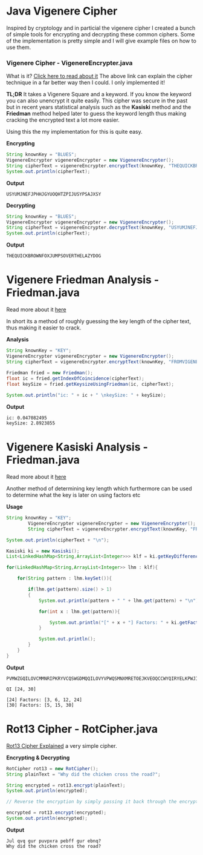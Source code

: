 # Java Vigenere Cipher

Inspired by cryptology and in particial the vigenere cipher I created a bunch of simple tools for encrypting and decrypting these common ciphers. Some of the implementation is pretty simple and I will give example files on how to use them.

### Vigenere Cipher - VigenereEncrypter.java

What is it? [Click here to read about it](https://en.wikipedia.org/wiki/Vigen%C3%A8re_cipher)
The above link can explain the cipher technique in a far better way then I could. I only implemented it!

**TL;DR** It takes a Vigenere Square and a keyword. If you know the keyword you can also unencrypt it quite easily. This cipher was secure in the past but in recent years statistical analysis such as the **Kasiski** method and the **Friedman** method helped later to guess the keyword length thus making cracking the encrypted text a lot more easier.

Using this the my implementation for this is quite easy.

**Encrypting**
````Java
String knownKey = "BLUES";
VigenereEncrypter vigenereEncrypter = new VigenereEncrypter();						
String cipherText = vigenereEncrypter.encryptText(knownKey, "THEQUICKBROWNFOXJUMPSOVERTHELAZYDOG");		
System.out.println(cipherText);
````
**Output**
````
USYUMJNEFJPHHJGYUOQHTZPIJUSYPSAJXSY    
````
**Decrypting**
````Java
String knownKey = "BLUES";
VigenereEncrypter vigenereEncrypter = new VigenereEncrypter();						
String cipherText = vigenereEncrypter.decryptText(knownKey, "USYUMJNEFJPHHJGYUOQHTZPIJUSYPSAJXSY");		
System.out.println(cipherText);
````
**Output**
````
THEQUICKBROWNFOXJUMPSOVERTHELAZYDOG    
````

# Vigenere Friedman Analysis - Friedman.java

Read more about it [here](https://en.wikipedia.org/wiki/Vigen%C3%A8re_cipher#Friedman_test)

In short its a method of roughly guessing the key length of the cipher text, thus making it easier to crack.

**Analysis**
````Java
String knownKey = "KEY";
VigenereEncrypter vigenereEncrypter = new VigenereEncrypter();						
String cipherText = vigenereEncrypter.encryptText(knownKey, "FROMVIGENERECIPHERANALYSISITISGENERALLYGOODTOHAVEALARGEMESSAGETOANALYZE");	

Friedman fried = new Friedman();
float ic = fried.getIndexOfCoincidence(cipherText);
float keySize = fried.getKeysizeUsingFriedman(ic, cipherText);
		
System.out.println("ic: " + ic + " \nkeySize: " + keySize);
````
**Output**
````
ic: 0.047082495 
keySize: 2.8923855
````	

# Vigenere Kasiski Analysis - Friedman.java

Read more about it [here](https://en.wikipedia.org/wiki/Vigen%C3%A8re_cipher#Kasiski_examination)

Another method of determining key length which furthermore can be used to determine what the key is later on using factors etc

**Usage**

````Java
String knownKey = "KEY";
		VigenereEncrypter vigenereEncrypter = new VigenereEncrypter();						
		String cipherText = vigenereEncrypter.encryptText(knownKey, "FROMVIGENERECIPHERANALYSISITISGENERALLYGOODTOHAVEALARGEMESSAGETOANALYZE");		

System.out.println(cipherText + "\n");

Kasiski ki = new Kasiski();
List<LinkedHashMap<String,ArrayList<Integer>>> klf = ki.getKeyDifferences(cipherText,2,5);

for(LinkedHashMap<String,ArrayList<Integer>> lhm : klf){

	for(String pattern : lhm.keySet()){

		if(lhm.get(pattern).size() > 1)
		{
			System.out.println(pattern + " " + lhm.get(pattern) + "\n");

			for(int x : lhm.get(pattern)){

				System.out.println("[" + x + "] Factors: " + ki.getFactorsOfNumber(x));
			}	

			System.out.println();
		}
	}
}
````

**Output**
````
PVMWZGQILOVCMMNRIPKRYVCQSWGDMQQILOVYVPWQSMNXMRETOEJKVEOQCCWYQIRYELKPWJI

QI [24, 30]

[24] Factors: [3, 6, 12, 24]
[30] Factors: [5, 15, 30]  
````


# Rot13 Cipher - RotCipher.java

[Rot13 Cipher Explained](https://en.wikipedia.org/wiki/ROT13) a very simple cipher.

**Encrypting & Decrypting**

````Java
RotCipher rot13 = new RotCipher();
String plainText = "Why did the chicken cross the road?";

String encrypted = rot13.encrypt(plainText);
System.out.println(encrypted);

// Reverse the encryption by simply passing it back through the encryption method again

encrypted = rot13.encrypt(encrypted);
System.out.println(encrypted);

````
**Output**
````
Jul qvq gur puvpxra pebff gur ebnq?
Why did the chicken cross the road?   
````

